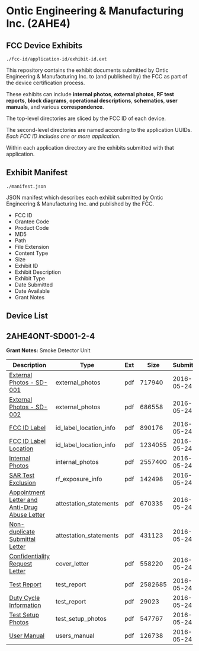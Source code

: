 # Ontic Engineering & Manufacturing Inc. (2AHE4)
## FCC Device Exhibits

```
./fcc-id/application-id/exhibit-id.ext
```

This repository contains the exhibit documents submitted by Ontic Engineering & Manufacturing Inc. to (and published by) the FCC as part of the device certification process.

These exhibits can include **internal photos**, **external photos**, **RF test reports**, **block diagrams**, **operational descriptions**, **schematics**, **user manuals**, and various **correspondence**.

The top-level directories are sliced by the FCC ID of each device.

The second-level directories are named according to the application UUIDs. *Each FCC ID includes one or more application.*

Within each application directory are the exhibits submitted with that application. 

## Exhibit Manifest

```
./manifest.json
```

JSON manifest which describes each exhibit submitted by Ontic Engineering & Manufacturing Inc. and published by the FCC.

- FCC ID
- Grantee Code
- Product Code
- MD5
- Path
- File Extension
- Content Type
- Size
- Exhibit ID
- Exhibit Description
- Exhibit Type
- Date Submitted
- Date Available
- Grant Notes

## Device List
## 2AHE4ONT-SD001-2-4
**Grant Notes:** Smoke Detector Unit

| Description | Type | Ext | Size | Submitted | Available |
| ----------- | ---- | --- | ---- | --------- | --------- |
| [External Photos - SD-001](2AHE4ONT-SD001-2-4/eb18bbc82336cffe95203af18ccfc8da/3002110.pdf) | external_photos | pdf | 717940 | 2016-05-24 | 2016-05-24 |
| [External Photos - SD-002](2AHE4ONT-SD001-2-4/eb18bbc82336cffe95203af18ccfc8da/3002121.pdf) | external_photos | pdf | 686558 | 2016-05-24 | 2016-05-24 |
| [FCC ID Label](2AHE4ONT-SD001-2-4/eb18bbc82336cffe95203af18ccfc8da/3002111.pdf) | id_label_location_info | pdf | 890176 | 2016-05-24 | 2016-05-24 |
| [FCC ID Label Location](2AHE4ONT-SD001-2-4/eb18bbc82336cffe95203af18ccfc8da/3002120.pdf) | id_label_location_info | pdf | 1234055 | 2016-05-24 | 2016-05-24 |
| [Internal Photos](2AHE4ONT-SD001-2-4/eb18bbc82336cffe95203af18ccfc8da/3002112.pdf) | internal_photos | pdf | 2557400 | 2016-05-24 | 2016-05-24 |
| [SAR Test Exclusion](2AHE4ONT-SD001-2-4/eb18bbc82336cffe95203af18ccfc8da/3002114.pdf) | rf_exposure_info | pdf | 142498 | 2016-05-24 | 2016-05-24 |
| [Appointment Letter and Anti-Drug Abuse Letter](2AHE4ONT-SD001-2-4/eb18bbc82336cffe95203af18ccfc8da/3002106.pdf) | attestation_statements | pdf | 670335 | 2016-05-24 | 2016-05-24 |
| [Non-duplicate Submittal Letter](2AHE4ONT-SD001-2-4/eb18bbc82336cffe95203af18ccfc8da/3002107.pdf) | attestation_statements | pdf | 431123 | 2016-05-24 | 2016-05-24 |
| [Confidentiality Request Letter](2AHE4ONT-SD001-2-4/eb18bbc82336cffe95203af18ccfc8da/3002109.pdf) | cover_letter | pdf | 558220 | 2016-05-24 | 2016-05-24 |
| [Test Report](2AHE4ONT-SD001-2-4/eb18bbc82336cffe95203af18ccfc8da/3002116.pdf) | test_report | pdf | 2582685 | 2016-05-24 | 2016-05-24 |
| [Duty Cycle Information](2AHE4ONT-SD001-2-4/eb18bbc82336cffe95203af18ccfc8da/3002119.pdf) | test_report | pdf | 29023 | 2016-05-24 | 2016-05-24 |
| [Test Setup Photos](2AHE4ONT-SD001-2-4/eb18bbc82336cffe95203af18ccfc8da/3002117.pdf) | test_setup_photos | pdf | 547767 | 2016-05-24 | 2016-05-24 |
| [User Manual](2AHE4ONT-SD001-2-4/eb18bbc82336cffe95203af18ccfc8da/3002118.pdf) | users_manual | pdf | 126738 | 2016-05-24 | 2016-05-24 |

